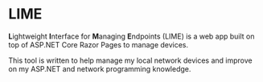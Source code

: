 # LIME
**L**ightweight **I**nterface for **M**anaging **E**ndpoints (LIME) is a web app built on top of ASP.NET Core Razor Pages to manage devices.

This tool is written to help manage my local network devices and improve on my ASP.NET and network programming knowledge.
